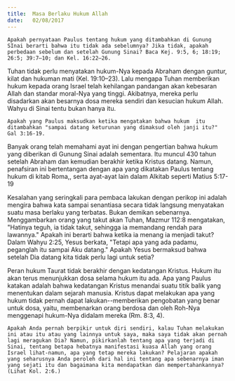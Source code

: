 ```yaml
---
title:  Masa Berlaku Hukum Allah
date:   02/08/2017
---
```


`Apakah pernyataan Paulus tentang hukum yang ditambahkan di Gunung SInai berarti bahwa itu tidak ada sebelumnya? Jika tidak, apakah perbedaan sebelum dan setelah Gunung Sinai? Baca Kej. 9:5, 6; 18:19; 26:5; 39:7–10; dan Kel. 16:22–26.`

Tuhan tidak perlu menyatakan hukum-Nya kepada Abraham dengan guntur, kilat dan hukuman mati (Kel. 19:10–23). Lalu mengapa Tuhan memberikan hukum kepada orang Israel telah kehilangan pandangan akan kebesaran Allah dan standar moral-Nya yang tinggi. Akibatnya, mereka perlu disadarkan akan besarnya dosa mereka sendiri dan kesucian hukum Allah. Wahyu di Sinai tentu bukan hanya itu.

`Apakah yang Paulus maksudkan ketika mengatakan bahwa hukum  itu ditambahkan "sampai datang keturunan yang dimaksud oleh janji itu?" Gal 3:16-19.`

Banyak orang telah memahami ayat ini dengan pengertian bahwa hukum yang diberikan di Gunung Sinai adalah sementara. Itu muncul 430 tahun setelah Abraham dan kemudian berakhir ketika  Kristus datang. Namun, penafsiran ini bertentangan dengan apa yang dikatakan Paulus tentang hukum di kitab Roma,, serta ayat-ayat lain dalam Alkitab seperti Matius 5:17-19

Kesalahan yang seringkali para pembaca lakukan dengan perikop ini adalah mengira bahwa kata sampai senantiasa secara tidak langsung menyatakan suatu masa berlaku yang terbatas. Bukan demikan sebenarnya. Menggambarkan orang yang takut akan Tuhan, Mazmur 112:8 mengatakan, "Hatinya teguh, ia tidak takut, sehingga ia memandang rendah para lawannya." Apakah ini berarti bahwa ketika ia menang ia menjadi takut? Dalam Wahyu 2:25, Yesus berkata, "Tetapi apa yang ada padamu, peganglah itu sampai Aku datang." Apakah Yesus bermaksud bahwa setelah Dia datang kita tidak perlu lagi untuk setia?

Peran hukum Taurat tidak berakhir dengan kedatangan Kristus. Hukum itu akan terus menunjukkan dosa selama hukum itu ada. Apa yang Paulus katakan adalah bahwa kedatangan Kristus menandai suatu titik balik yang menentukan dalam sejarah manusia. Kristus dapat melakukan apa yang hukum tidak pernah dapat lakukan--memberikan pengobatan yang benar untuk dosa, yaitu, membenarkan orang berdosa dan oleh Roh-Nya menggenapi hukum-Nya didalam mereka (Rm. 8:3, 4).

`Apakah Anda pernah berpikir untuk diri sendiri, kalau Tuhan melakukan ini atau itu atau yang lainnya untuk saya, maka saya tidak akan pernah lagi meragukan Dia? Namun, pikirkanlah tentang apa yang terjadi di Sinai, tentang betapa hebatnya manifestasi kuasa Allah yang orang Israel lihat-namun, apa yang tetap mereka lakukan? Pelajaran apakah yang seharusnya Anda peroleh dari hal ini tentang apa sebenarnya iman yang sejati itu dan bagaimana kita mendapatkan dan mempertahankannya? (Lihat Kol. 2:6.)`
